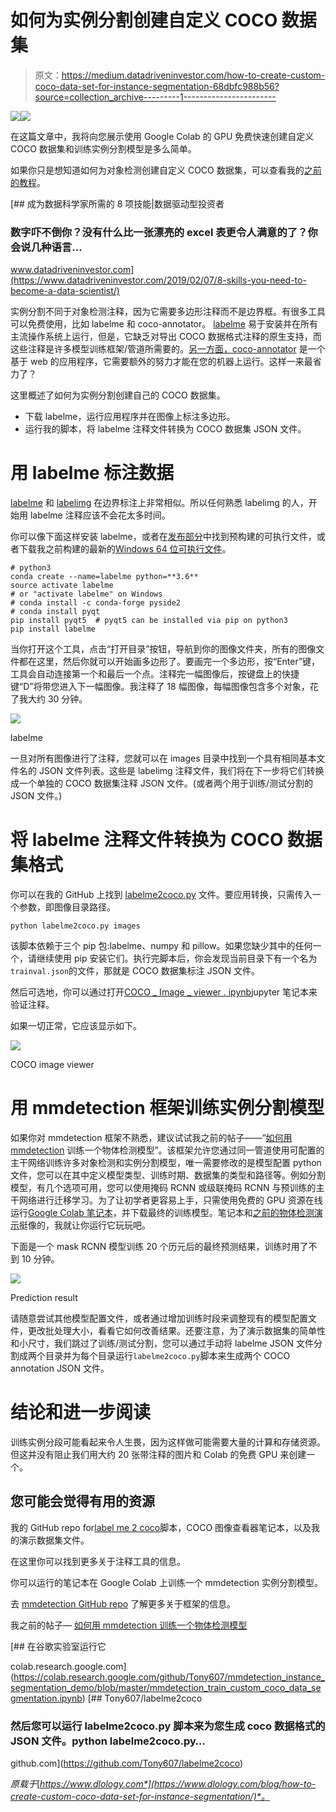 # 如何为实例分割创建自定义 COCO 数据集

> 原文：<https://medium.datadriveninvestor.com/how-to-create-custom-coco-data-set-for-instance-segmentation-68dbfc988b56?source=collection_archive---------1----------------------->

[![](img/df59f9ce2fd7d9be681e83032bbabfd0.png)](http://www.track.datadriveninvestor.com/1B9E)![](img/08a4d6091c91c96ed62d015850ae95be.png)

在这篇文章中，我将向您展示使用 Google Colab 的 GPU 免费快速创建自定义 COCO 数据集和训练实例分割模型是多么简单。

如果你只是想知道如何为对象检测创建自定义 COCO 数据集，可以查看我的[之前的教程](https://www.dlology.com/blog/how-to-create-custom-coco-data-set-for-object-detection/)。

[](https://www.datadriveninvestor.com/2019/02/07/8-skills-you-need-to-become-a-data-scientist/) [## 成为数据科学家所需的 8 项技能|数据驱动型投资者

### 数字吓不倒你？没有什么比一张漂亮的 excel 表更令人满意的了？你会说几种语言…

www.datadriveninvestor.com](https://www.datadriveninvestor.com/2019/02/07/8-skills-you-need-to-become-a-data-scientist/) 

实例分割不同于对象检测注释，因为它需要多边形注释而不是边界框。有很多工具可以免费使用，比如 labelme 和 coco-annotator。 [labelme](https://github.com/wkentaro/labelme) 易于安装并在所有主流操作系统上运行，但是，它缺乏对导出 COCO 数据格式注释的原生支持，而这些注释是许多模型训练框架/管道所需要的。[另一方面，coco-annotator](https://github.com/jsbroks/coco-annotator) 是一个基于 web 的应用程序，它需要额外的努力才能在您的机器上运行。这样一来最省力了？

这里概述了如何为实例分割创建自己的 COCO 数据集。

*   下载 labelme，运行应用程序并在图像上标注多边形。
*   运行我的脚本，将 labelme 注释文件转换为 COCO 数据集 JSON 文件。

# 用 labelme 标注数据

[labelme](https://github.com/wkentaro/labelme) 和 [labelimg](https://github.com/tzutalin/labelImg) 在边界标注上非常相似。所以任何熟悉 labelimg 的人，开始用 labelme 注释应该不会花太多时间。

你可以像下面这样安装 labelme，或者在[发布部分](https://github.com/wkentaro/labelme/releases/tag/v3.14.2)中找到预构建的可执行文件，或者下载我之前构建的最新的[Windows 64 位可执行文件](https://github.com/Tony607/labelme2coco/releases/download/V0.1/labelme.exe)。

```
# python3
conda create --name=labelme python=**3.6**
source activate labelme
# or "activate labelme" on Windows
# conda install -c conda-forge pyside2
# conda install pyqt
pip install pyqt5  # pyqt5 can be installed via pip on python3
pip install labelme
```

当你打开这个工具，点击“打开目录”按钮，导航到你的图像文件夹，所有的图像文件都在这里，然后你就可以开始画多边形了。要画完一个多边形，按“Enter”键，工具会自动连接第一个和最后一个点。注释完一幅图像后，按键盘上的快捷键“D”将带您进入下一幅图像。我注释了 18 幅图像，每幅图像包含多个对象，花了我大约 30 分钟。

![](img/ac9758c187044feda7ad3194ad2a4da7.png)

labelme

一旦对所有图像进行了注释，您就可以在 images 目录中找到一个具有相同基本文件名的 JSON 文件列表。这些是 labelimg 注释文件，我们将在下一步将它们转换成一个单独的 COCO 数据集注释 JSON 文件。(或者两个用于训练/测试分割的 JSON 文件。)

# 将 labelme 注释文件转换为 COCO 数据集格式

你可以在我的 GitHub 上找到 [labelme2coco.py](https://github.com/Tony607/labelme2coco/blob/master/labelme2coco.py) 文件。要应用转换，只需传入一个参数，即图像目录路径。

```
python labelme2coco.py images
```

该脚本依赖于三个 pip 包:labelme、numpy 和 pillow。如果您缺少其中的任何一个，请继续使用 pip 安装它们。执行完脚本后，你会发现当前目录下有一个名为`trainval.json`的文件，那就是 COCO 数据集标注 JSON 文件。

然后可选地，你可以通过打开[COCO _ Image _ viewer . ipynb](https://github.com/Tony607/labelme2coco/blob/master/COCO_Image_Viewer.ipynb)jupyter 笔记本来验证注释。

如果一切正常，它应该显示如下。

![](img/2d977a28af829c309571594b2632a0a4.png)

COCO image viewer

# 用 mmdetection 框架训练实例分割模型

如果你对 mmdetection 框架不熟悉，建议试试我之前的帖子——“[如何用 mmdetection](https://www.dlology.com/blog/how-to-train-an-object-detection-model-with-mmdetection/) 训练一个物体检测模型”。该框架允许您通过同一管道使用可配置的主干网络训练许多对象检测和实例分割模型，唯一需要修改的是模型配置 python 文件，您可以在其中定义模型类型、训练时期、数据集的类型和路径等。例如分割模型，有几个选项可用，您可以使用掩码 RCNN 或级联掩码 RCNN 与预训练的主干网络进行迁移学习。为了让初学者更容易上手，只需使用免费的 GPU 资源在线运行[Google Colab 笔记本](https://colab.research.google.com/github/Tony607/mmdetection_instance_segmentation_demo/blob/master/mmdetection_train_custom_coco_data_segmentation.ipynb)，并下载最终的训练模型。笔记本和[之前的物体检测演示](https://github.com/Tony607/mmdetection_object_detection_demo/blob/master/mmdetection_train_custom_coco_data.ipynb)挺像的，我就让你运行它玩玩吧。

下面是一个 mask RCNN 模型训练 20 个历元后的最终预测结果，训练时用了不到 10 分钟。

![](img/3450550cb030806bdb1ac986da910784.png)

Prediction result

请随意尝试其他模型配置文件，或者通过增加训练时段来调整现有的模型配置文件，更改批处理大小，看看它如何改善结果。还要注意，为了演示数据集的简单性和小尺寸，我们跳过了训练/测试分割，您可以通过手动将 labelme JSON 文件分割成两个目录并为每个目录运行`labelme2coco.py`脚本来生成两个 COCO annotation JSON 文件。

# 结论和进一步阅读

训练实例分段可能看起来令人生畏，因为这样做可能需要大量的计算和存储资源。但这并没有阻止我们用大约 20 张带注释的图片和 Colab 的免费 GPU 来创建一个。

## 您可能会觉得有用的资源

我的 GitHub repo for[label me 2 coco](https://github.com/Tony607/labelme2coco)脚本，COCO 图像查看器笔记本，以及我的演示数据集文件。

在这里你可以找到更多关于注释工具的信息。

你可以运行的笔记本在 Google Colab 上训练一个 mmdetection 实例分割模型。

去 [mmdetection GitHub repo](https://github.com/open-mmlab/mmdetection) 了解更多关于框架的信息。

我之前的帖子— [如何用 mmdetection 训练一个物体检测模型](https://www.dlology.com/blog/how-to-create-custom-coco-data-set-for-object-detection/)

[](https://colab.research.google.com/github/Tony607/mmdetection_instance_segmentation_demo/blob/master/mmdetection_train_custom_coco_data_segmentation.ipynb) [## 在谷歌实验室运行它

colab.research.google.com](https://colab.research.google.com/github/Tony607/mmdetection_instance_segmentation_demo/blob/master/mmdetection_train_custom_coco_data_segmentation.ipynb) [](https://github.com/Tony607/labelme2coco) [## Tony607/labelme2coco

### 然后您可以运行 labelme2coco.py 脚本来为您生成 coco 数据格式的 JSON 文件。python labelme2coco.py…

github.com](https://github.com/Tony607/labelme2coco) 

*原载于*[*https://www.dlology.com*](https://www.dlology.com/blog/how-to-create-custom-coco-data-set-for-instance-segmentation/)*。*